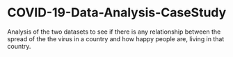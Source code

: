 # COVID-19-Data-Analysis-CaseStudy
Analysis of the two datasets to see if there is any relationship between the spread of the the virus in a country and how happy people are, living in that country.
